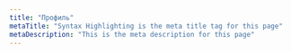 ```yaml
---
title: "Профиль"
metaTitle: "Syntax Highlighting is the meta title tag for this page"
metaDescription: "This is the meta description for this page"
---
```

